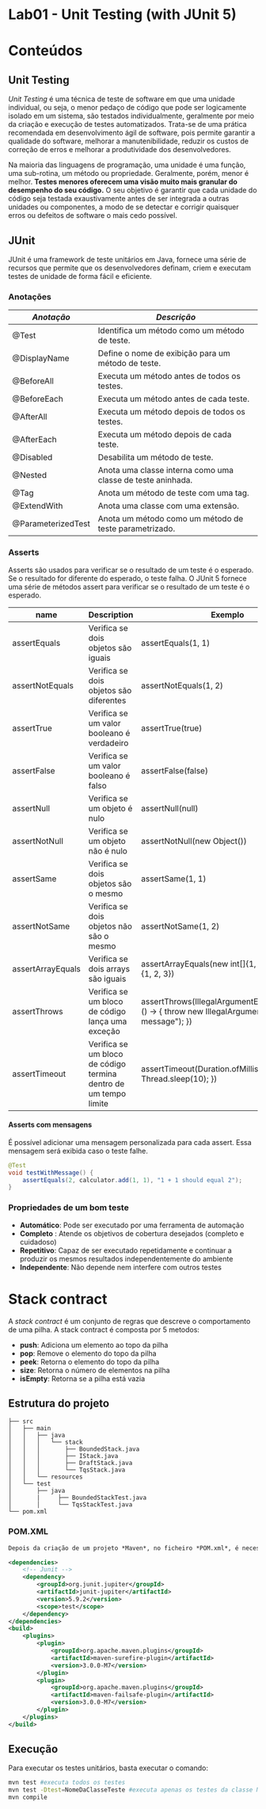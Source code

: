 # Lab01 - Unit Testing (with JUnit 5)

# Conteúdos

## Unit Testing

*Unit Testing* é uma técnica de teste de software em que uma unidade individual, ou seja, o menor pedaço de código que pode ser logicamente isolado em um sistema, são testados individualmente, geralmente por meio da criação e execução de testes automatizados. Trata-se de uma prática recomendada em desenvolvimento ágil de software, pois permite garantir a qualidade do software, melhorar a manutenibilidade, reduzir os custos de correção de erros e melhorar a produtividade dos desenvolvedores.

Na maioria das linguagens de programação, uma unidade é uma função, uma sub-rotina, um método ou propriedade. Geralmente, porém, menor é melhor. **Testes menores oferecem uma visão muito mais granular do desempenho do seu código.** O seu objetivo é garantir que cada unidade do código seja testada exaustivamente antes de ser integrada a outras unidades ou componentes, a modo de se detectar e corrigir quaisquer erros ou defeitos de software o mais cedo possível.


## JUnit 

JUnit é uma framework de teste unitários em Java, fornece uma série de recursos que permite que os desenvolvedores definam, criem e executam testes de unidade de forma fácil e eficiente.

### **Anotações**

*Anotação* | *Descrição*
--- | ---
@Test | Identifica um método como um método de teste.
@DisplayName | Define o nome de exibição para um método de teste.
@BeforeAll | Executa um método antes de todos os testes.
@BeforeEach | Executa um método antes de cada teste.
@AfterAll | Executa um método depois de todos os testes.
@AfterEach | Executa um método depois de cada teste.
@Disabled | Desabilita um método de teste.
@Nested | Anota uma classe interna como uma classe de teste aninhada.
@Tag | Anota um método de teste com uma tag.
@ExtendWith | Anota uma classe com uma extensão.
@ParameterizedTest | Anota um método como um método de teste parametrizado.


### **Asserts**

Asserts são usados para verificar se o resultado de um teste é o esperado. Se o resultado for diferente do esperado, o teste falha. O JUnit 5 fornece uma série de métodos assert para verificar se o resultado de um teste é o esperado.

name | Description | Exemplo
--- | --- | ---
assertEquals | Verifica se dois objetos são iguais | assertEquals(1, 1)
assertNotEquals | Verifica se dois objetos são diferentes | assertNotEquals(1, 2)
assertTrue | Verifica se um valor booleano é verdadeiro | assertTrue(true)
assertFalse | Verifica se um valor booleano é falso | assertFalse(false)
assertNull | Verifica se um objeto é nulo | assertNull(null)
assertNotNull | Verifica se um objeto não é nulo | assertNotNull(new Object())
assertSame | Verifica se dois objetos são o mesmo | assertSame(1, 1)
assertNotSame | Verifica se dois objetos não são o mesmo | assertNotSame(1, 2)
assertArrayEquals | Verifica se dois arrays são iguais | assertArrayEquals(new int[]{1, 2, 3}, new int[]{1, 2, 3})
assertThrows | Verifica se um bloco de código lança uma exceção | assertThrows(IllegalArgumentException.class, () -> { throw new IllegalArgumentException("a message"); })
assertTimeout | Verifica se um bloco de código termina dentro de um tempo limite | assertTimeout(Duration.ofMillis(100), () -> { Thread.sleep(10); })

#### **Asserts com mensagens**

É possível adicionar uma mensagem personalizada para cada assert. Essa mensagem será exibida caso o teste falhe.

```java
@Test
void testWithMessage() {
    assertEquals(2, calculator.add(1, 1), "1 + 1 should equal 2");
}
```

### **Propriedades de um bom teste**

* **Automático**: Pode ser executado por uma ferramenta de automação
* **Completo** : Atende os objetivos de cobertura desejados (completo e cuidadoso)
* **Repetitivo**: Capaz de ser executado repetidamente e continuar a produzir os
mesmos resultados independentemente do ambiente
* **Independente**: Não depende nem interfere com outros testes


# Stack contract

A *stack contract* é um conjunto de regras que descreve o comportamento de uma pilha. A stack contract é composta por 5 metodos:

* **push**: Adiciona um elemento ao topo da pilha
* **pop**: Remove o elemento do topo da pilha
* **peek**: Retorna o elemento do topo da pilha
* **size**: Retorna o número de elementos na pilha
* **isEmpty**: Retorna se a pilha está vazia

## Estrutura do projeto 

```
├── src
│   ├── main
│   │   ├── java
│   │   │   └── stack
│   │   │       ├── BoundedStack.java
│   │   │       ├── IStack.java
│   │   │       ├── DraftStack.java
│   │   │       └── TqsStack.java
│   │   └── resources
│   └── test
│       ├── java
│       |     ├── BoundedStackTest.java
│       │     └── TqsStackTest.java
└── pom.xml
```

### POM.XML

```xml
Depois da criação de um projeto *Maven*, no ficheiro *POM.xml*, é necessário colocar a dependências da estrutura de testes JUnit 5, e os plugins responsáveis por executar os testes unitários e de integração. 

<dependencies>
    <!-- Junit -->
    <dependency>
        <groupId>org.junit.jupiter</groupId>
        <artifactId>junit-jupiter</artifactId>
        <version>5.9.2</version>
        <scope>test</scope>
    </dependency>
</dependencies>
<build>
    <plugins>
        <plugin>
            <groupId>org.apache.maven.plugins</groupId>
            <artifactId>maven-surefire-plugin</artifactId>
            <version>3.0.0-M7</version>
        </plugin>
        <plugin>
            <groupId>org.apache.maven.plugins</groupId>
            <artifactId>maven-failsafe-plugin</artifactId>
            <version>3.0.0-M7</version>
        </plugin>
    </plugins>
</build>
```

##  Execução

Para executar os testes unitários, basta executar o comando:

```bash
mvn test #executa todos os testes
mvn test -Dtest=NomeDaClasseTeste #executa apenas os testes da classe NomeDaClasseTeste
mvn compile 




